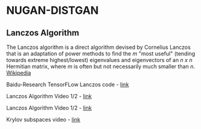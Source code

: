 # NUGAN-DISTGAN

## Lanczos Algorithm

The Lanczos algorithm is a direct algorithm devised by Cornelius Lanczos that is an adaptation of power methods to find the *m* "most useful" (tending towards extreme highest/lowest) eigenvalues and eigenvectors of an *n x n* Hermitian matrix, where *m* is often but not necessarily much smaller than *n*. [Wikipedia](https://en.wikipedia.org/wiki/Lanczos_algorithm)

Baidu-Research TensorFLow Lanczos code - [link](https://github.com/baidu-research/tensorflow-allreduce/blob/master/tensorflow/contrib/solvers/python/ops/lanczos.py)

Lanczos Algorithm Video 1/2 - [link](https://www.youtube.com/watch?v=0t7WJybTmFg)

Lanczos Algorithm Video 1/2 - [link](https://www.youtube.com/watch?v=WO8w5zq1Sfo)

Krylov subspaces video - [link](https://www.youtube.com/watch?v=ji__O4deIZo)
